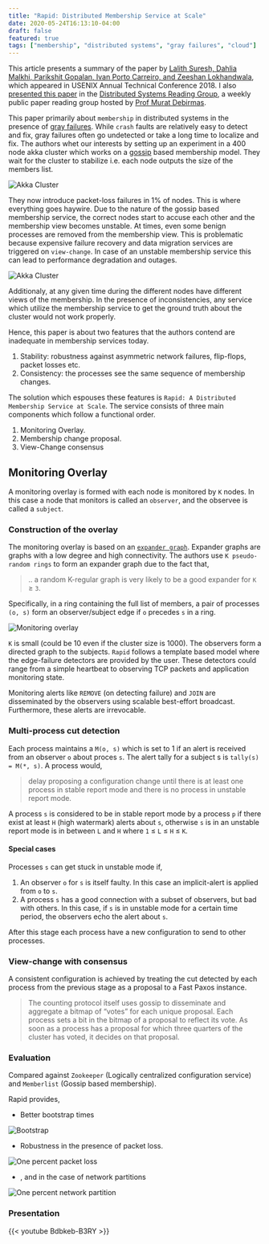 ```yaml
---
title: "Rapid: Distributed Membership Service at Scale"
date: 2020-05-24T16:13:10-04:00
draft: false
featured: true
tags: ["membership", "distributed systems", "gray failures", "cloud"]
---
```


This article presents a summary of the paper by [Lalith Suresh, Dahlia Malkhi, Parikshit Gopalan, Ivan Porto Carreiro, and Zeeshan Lokhandwala](https://www.usenix.org/conference/atc18/presentation/suresh), which appeared in USENIX Annual Technical Conference 2018. I also [presented this paper](#presentation) in the [Distributed Systems Reading Group](https://distsysreadinggroup.slack.com/), a weekly public paper reading group hosted by [Prof Murat Debirmas](https://cse.buffalo.edu/~demirbas/).

This paper primarily about `membership` in distributed systems in the presence of [gray failures](https://www.cs.jhu.edu/~huang/paper/grayfailure-hotos17.pdf). While `crash` faults are relatively easy to detect and fix, gray failures often go undetected or take a long time to localize and fix.
The authors whet our interests by setting up an experiment in a 400 node akka cluster which works on a [gossip](https://en.wikipedia.org/wiki/Gossip_protocol) based membership model. They wait for the cluster to stabilize i.e. each node outputs the size of the members list.

![Akka Cluster](/img/rapid-akka-before.png?raw=true)

They now introduce packet-loss failures in 1% of nodes. This is where everything goes haywire. Due to the nature of the gossip based membership service, the correct nodes start to accuse each other and the membership view becomes unstable. At times, even some benign processes are removed from the membership view. This is problematic because expensive failure recovery and data migration services are triggered on `view-change`. In case of an unstable membership service this can lead to performance degradation and outages.

![Akka Cluster](/img/rapid-akka-after.png?raw=true)

Additionaly, at any given time during the different nodes have different views of the membership. In the presence of inconsistencies, any service which utilize the membership service to get the ground truth about the cluster would not work properly.

Hence, this paper is about two features that the authors contend are inadequate in membership services today.

1. Stability: robustness against asymmetric network failures, flip-flops, packet losses etc.
1. Consistency: the processes see the same sequence of membership changes.

The solution which espouses these features is `Rapid: A Distributed Membership Service at Scale`. The service consists of three main components which follow a functional order.

1. Monitoring Overlay.
2. Membership change proposal.
3. View-Change consensus

## Monitoring Overlay

A monitoring overlay is formed with each node is monitored by `K` nodes. In this case a node that monitors is called an `observer`, and the observee is called a `subject`.

### Construction of the overlay

The monitoring overlay is based on an [`expander graph`](https://www.youtube.com/watch?v=aOyoVckhaGc). Expander graphs are graphs with a low degree and high connectivity. The authors use `K pseudo-random rings` to form an expander graph due to the fact that,

> .. a random K-regular graph is very likely to be a good expander for `K` $\geq$ `3`.

Specifically, in a ring containing the full list of members, a pair of processes `(o, s)` form an observer/subject edge if `o` precedes `s` in a ring.

![Monitoring overlay](/img/rapid-ring.png?raw=true)

`K` is small (could be 10 even if the cluster size is 1000). The observers form a directed graph to the subjects. `Rapid` follows a template based model where the edge-failure detectors are provided by the user. These detectors could range from a simple heartbeat to observing TCP packets and application monitoring state.

Monitoring alerts like `REMOVE` (on detecting failure) and `JOIN` are disseminated by the observers using scalable best-effort broadcast. Furthermore, these alerts are irrevocable.

### Multi-process cut detection

Each process maintains a `M(o, s)` which is set to 1 if an alert is received from an observer `o` about proces `s`. The alert tally for a subject s is `tally(s) = M(*, s)`. A process would,

> delay proposing a configuration change until there is at least one process in stable report mode and there is no process in unstable report mode.

A process `s` is considered to be in stable report mode by a process `p` if there exist at least `H` (high watermark) alerts about `s`, otherwise `s` is in an unstable report mode is in between `L` and `H` where `1` $\leq$ `L` $\leq$ `H` $\leq$ `K`.

#### Special cases

Processes `s` can get stuck in unstable mode if,

1. An observer `o` for `s` is itself faulty. In this case an implicit-alert is applied from `o` to `s`.
2. A process `s` has a good connection with a subset of observers, but bad with others. In this case, if `s` is in unstable mode for a certain time period, the observers echo the alert about `s`.

After this stage each process have a new configuration to send to other processes.

### View-change with consensus

A consistent configuration is achieved by treating the cut detected by each process from the previous stage as a proposal to a Fast Paxos instance.

> The counting protocol itself uses gossip to disseminate and aggregate a bitmap of “votes” for each unique proposal. Each process sets a bit in the bitmap of a proposal to reflect its vote. As soon as a process has a proposal for which three quarters of the cluster has voted, it decides on that proposal.

### Evaluation

Compared against `Zookeeper` (Logically centralized configuration service) and `Memberlist` (Gossip based membership).

Rapid provides,

- Better bootstrap times

![Bootstrap](/img/rapid-bootstrap.png)

- Robustness in the presence of packet loss.

![One percent packet loss](/img/rapid-packet-loss.png)

- , and in the case of network partitions

![One percent network partition](/img/rapid-partition.png)

### Presentation

{{< youtube Bdbkeb-B3RY >}}
